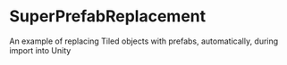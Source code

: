 # SuperPrefabReplacement
An example of replacing Tiled objects with prefabs, automatically, during import into Unity
